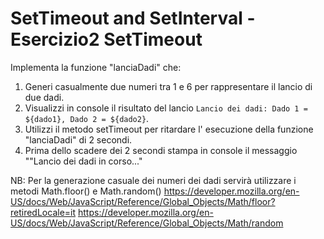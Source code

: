# SetTimeout and SetInterval - Esercizio2 SetTimeout

Implementa la funzione "lanciaDadi" che:
1. Generi casualmente due numeri tra 1 e 6 per rappresentare il lancio di due dadi.
2. Visualizzi in console il risultato del lancio `Lancio dei dadi: Dado 1 = ${dado1}, Dado 2 = ${dado2}`.
3. Utilizzi il metodo setTimeout per ritardare l' esecuzione della funzione "lanciaDadi" di 2 secondi.
4. Prima dello scadere dei 2 secondi stampa in console il messaggio ""Lancio dei dadi in corso..."

NB: Per la generazione casuale dei numeri dei dadi servirà utilizzare i metodi Math.floor() e Math.random() 
https://developer.mozilla.org/en-US/docs/Web/JavaScript/Reference/Global_Objects/Math/floor?retiredLocale=it
https://developer.mozilla.org/en-US/docs/Web/JavaScript/Reference/Global_Objects/Math/random